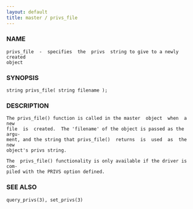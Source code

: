 ```yaml
---
layout: default
title: master / privs_file
---
```


### NAME

    privs_file  -  specifies  the  privs  string to give to a newly created
    object

### SYNOPSIS

    string privs_file( string filename );

### DESCRIPTION

    The privs_file() function is called in the master  object  when  a  new
    file  is  created.  The 'filename' of the object is passed as the argu‐
    ment, and the string that privs_file()  returns  is  used  as  the  new
    object's privs string.

    The  privs_file() functionality is only available if the driver is com‐
    piled with the PRIVS option defined.

### SEE ALSO

    query_privs(3), set_privs(3)

